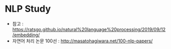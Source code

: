 # NLP Study

+ 참고 : https://ratsgo.github.io/natural%20language%20processing/2019/09/12/embedding/ 
+ 자연어 처리 논문 100선 :  http://masatohagiwara.net/100-nlp-papers/ 

